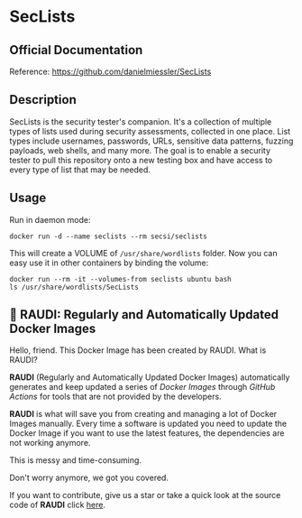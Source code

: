 # SecLists

## Official Documentation
Reference: https://github.com/danielmiessler/SecLists

## Description
SecLists is the security tester's companion. It's a collection of multiple types of lists used during security assessments, collected in one place. List types include usernames, passwords, URLs, sensitive data patterns, fuzzing payloads, web shells, and many more. The goal is to enable a security tester to pull this repository onto a new testing box and have access to every type of list that may be needed.



## Usage  
Run in daemon mode:   
```   
docker run -d --name seclists --rm secsi/seclists  
```  
This will create a VOLUME of `/usr/share/wordlists` folder. 
Now you can easy use it in other containers by binding the volume:   
```   
docker run --rm -it --volumes-from seclists ubuntu bash  
ls /usr/share/wordlists/SecLists

```

## 🐳 RAUDI: Regularly and Automatically Updated Docker Images

Hello, friend. This Docker Image has been created by RAUDI. What is RAUDI?

**RAUDI** (Regularly and Automatically Updated Docker Images) automatically generates and keep updated a series of *Docker Images* through *GitHub Actions* for tools that are not provided by the developers.

**RAUDI** is what will save you from creating and managing a lot of Docker Images manually. Every time a software is updated you need to update the Docker Image if you want to use the latest features, the dependencies are not working anymore. 

This is messy and time-consuming. 

Don't worry anymore, we got you covered.

If you want to contribute, give us a star or take a quick look at the source code of **RAUDI** click [here](https://github.com/cybersecsi/RAUDI).